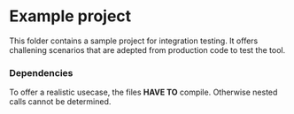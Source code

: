 # Example project

This folder contains a sample project for integration testing. It offers challening scenarios that are adepted from production code to test the tool.

### Dependencies

To offer a realistic usecase, the files **HAVE TO** compile. Otherwise nested calls cannot be determined.